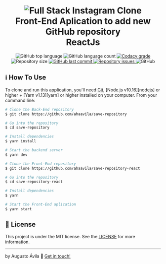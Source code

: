 <h1 align="center">
    <img alt="Full Stack Instagram Clone" src="https://skylab.rocketseat.com.br/api/files/1560759053914.svg" />
    <br>
    Front-End Aplication to add new GitHub repository <br />
    ReactJs
</h1>

<p align="center">
  <img alt="GitHub top language" src="https://img.shields.io/github/languages/top/ahaavila/save-repository.svg">
  
  <img alt="GitHub language count" src="https://img.shields.io/github/languages/count/ahaavila/save-repository.svg">
  
  <a href="https://www.codacy.com/app/ahaavila/save-repositoryk?utm_source=github.com&amp;utm_medium=referral&amp;utm_content=ahaavila/instagram-fullStack&amp;utm_campaign=Badge_Grade">
    <img alt="Codacy grade" src="https://img.shields.io/codacy/grade/4f87fc059ec846118f2ef2950200b13a.svg">
  </a>
  
  <img alt="Repository size" src="https://img.shields.io/github/repo-size/ahaavila/save-repository.svg">
  <a href="https://github.com/ahaavila/goStack-desafio01/commits/master">
    <img alt="GitHub last commit" src="https://img.shields.io/github/last-commit/ahaavila/save-repository.svg">
  </a>
  
  <a href="https://github.com/ahaavila/save-repository/issues">
    <img alt="Repository issues" src="https://img.shields.io/github/issues/ahaavila/save-repository.svg">
  </a>
  
  <img alt="GitHub" src="https://img.shields.io/github/license/ahaavila/save-repository"> 
  
</p>

## :information_source: How To Use

To clone and run this application, you'll need [Git](https://git-scm.com), [Node.js v10.16][nodejs] or higher + [Yarn v1.13][yarn] or higher installed on your computer. From your command line:

```bash
# Clone the Back-End repository
$ git clone https://github.com/ahaavila/save-repository

# Go into the repository
$ cd save-repository

# Install dependencies
$ yarn install

# Start the backend server
$ yarn dev

# Clone the Front-End repository
$ git clone https://github.com/ahaavila/save-repository-react

# Go into the repository
$ cd save-repository-react

# Install dependencies
$ yarn

# Start the Front-End aplication
$ yarn start

```

## :memo: License
This project is under the MIT license. See the [LICENSE](https://github.com/ahaavila/save-repository/blob/master/LICENSE) for more information.

---

by Augusto Ávila :wave: [Get in touch!](https://www.linkedin.com/in/ahaavila/)
